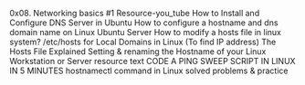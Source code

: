 0x08. Networking basics #1
Resource-you_tube
How to Install and Configure DNS Server in Ubuntu
How to configure a hostname and dns domain name on Linux Ubuntu Server
How to modify a hosts file in linux system?
/etc/hosts for Local Domains in Linux (To find IP address)
The Hosts File Explained
Setting & renaming the Hostname of your Linux Workstation or Server
resource text
CODE A PING SWEEP SCRIPT IN LINUX IN 5 MINUTES
hostnamectl command in Linux
solved problems & practice
